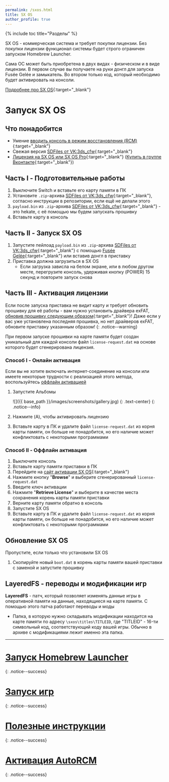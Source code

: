```yaml
---
permalink: /sxos.html
title: SX OS
author_profile: true
---
```

{% include toc title="Разделы" %}

SX OS - коммерческая система и требует покупки лицензии. Без покупки лицензии функционал системы будет строго ограничен запуском Homebrew Launcher. 

Сама OC может быть приобретена в двух видах - физическом и в виде лицензии. В первом случае вы получаете на руки донгл для запуска Fusée Gelée и замыкатель. Во втором только код, который необходимо будет активировать на консоли.

[Подробнее про SX OS](launch-cfw#sx-os){:target="_blank"}

# Запуск SX OS

## Что понадобится 

* Умение [вводить консоль в режим восстановления (RCM)](fusee-gelee#%D1%87%D0%B0%D1%81%D1%82%D1%8C-i---%D0%B2%D1%85%D0%BE%D0%B4-%D0%B2-rcm){:target="_blank"}
* Свежая версия [SDFiles от VK:3ds_cfw](https://github.com/rashevskyv/switch/releases/latest){:target="_blank"}
* [Лицензия на SX OS или SX OS Pro](https://www.olx.ua/obyavlenie/proshivka-nintendo-switch-sx-os-IDBWMzh.html){:target="_blank"} ([Купить в группе Вконтакте](https://vk.com/market-125012133?w=product-125012133_1764882%2Fquery){:target="_blank"})

## Часть I - Подготовительные работы

1. Выключите Switch и вставьте его карту памяти в ПК 
1. Установите `.zip`-архива [SDFiles от VK:3ds_cfw](https://github.com/rashevskyv/switch/releases/latest){:target="_blank"}, согласно инструкции в репозитории, если ещё не делали этого
1. `payload.bin` из `.zip`-архива [SDFiles от VK:3ds_cfw](https://github.com/rashevskyv/switch/releases/latest){:target="_blank"} - это hekate, с её помощью мы будем запускать прошивку
1. Вставьте карту в консоль

## Часть II - Запуск SX OS

1. Запустите пейлоад `payload.bin` из `.zip`-архива [SDFiles от VK:3ds_cfw](https://github.com/rashevskyv/switch/releases/latest){:target="_blank"} с помощью [Fusée Gelée](fusee-gelee){:target="_blank"} или вставив донгл в приставку
1. Приставка должна загрузиться в SX OS
	* Если загрузка зависла на белом экране, или в любом другом месте, перегрузите консоль, удерживая кнопку (POWER) 15 секунд и повторите запуск снова

## Часть III - Активация лицензии

Если после запуска приставка не видит карту и требует обновить прошивку для её работы - вам нужно установить драйвера exFAT, [обновив прошивку следующим образом](update-to-latest){:target="_blank"}! Даже если у вас уже установлена последняя прошивка, но нет драйверов exFAT, обновите приставку указанным образом!
{: .notice--warning}

При первом запуске прошивки на карте памяти будет создан уникальный для каждой консоли файл `license-request.dat` на основе которого будет сгенерирована лицензия. 

### Способ I - Онлайн активация

Если вы не хотите включать интернет-соединение на консоли или имеете некоторые трудности с реализацией этого метода, воспользуйтесь [оффлайн активацией](#способ-ii---оффлайн-активация) 

1. Запустите Альбомы

	![]({{ base_path }}/images/screenshots/gallery.jpg) 
	{: .text-center}
	{: .notice--info}

1. Нажмите (A), чтобы активировать лицензию
1. Вставьте карту в ПК и удалите файл `license-request.dat` из корня карты памяти, он больше не понадобится, но его наличие может конфликтовать с некоторыми программами 

### Способ II - Оффлайн активация

1. Выключите консоль
1. Вставьте карту памяти приставки в ПК
1. Перейдите на [сайт активации SX OS](https://sx.xecuter.com/sxos-license.html){:target="_blank"}
1. Нажмите кнопку "**Browse**" и выберите сгенерированный `license-request.dat`
1. Введите ключ активации
1. Нажмите "**Retrieve License**" и выберите в качестве места сохранения корень карты памяти приставки
1. Верните карту памяти обратно в консоль
1. Запустите SX OS
1. Вставьте карту в ПК и удалите файл `license-request.dat` из корня карты памяти, он больше не понадобится, но его наличие может конфликтовать с некоторыми программами 

## Обновление SX OS

Пропустите, если только что установили SX OS 

1. Скопируйте новый `boot.dat` в корень карты памяти вашей приставки с заменой и запустите прошивку 

## LayeredFS - переводы и модификации игр

**LayeredFS** - патч, который позволяет изменять данные игры в оперативной памяти на данные, находящиеся на карте памяти. С помощью этого патча работают переводы и моды

* Папка, в которую нужно складывать модификации находится на карте памяти по адресу `\sxos\titles\TITLEID`, где "TITLEID" - 16-ти символьный код, соответствующий коду вашей игры. Обычно в архиве с модификациями лежит именно эта папка. 

___

# [Запуск Homebrew Launcher](launch-hbl#%D0%B7%D0%B0%D0%BF%D1%83%D1%81%D0%BA-hbl-%D0%B8%D0%B7-sx-os)
{: .notice--success}
# [Запуск игр](sxos-games)
{: .notice--success}
# [Полезные инструкции](addons)
{: .notice--success}
# [Активация AutoRCM](autorcm)
{: .notice--success}